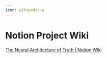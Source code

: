 ```yaml
---
icon: wikipedia-w
---
```


# Notion Project Wiki

[The Neural Architecture of Truth | Notion Wiki](https://morningstargfx.notion.site/Neural-Architecture-of-Truth-Detection-163eac90dca5806387fdf81b5a666b26?pvs=4)
